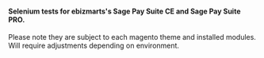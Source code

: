 #### Selenium tests for ebizmarts's Sage Pay Suite CE and Sage Pay Suite PRO.

Please note they are subject to each magento theme and installed modules. Will require adjustments depending on environment.